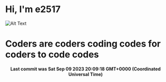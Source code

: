 # Hi, I'm e2517

![Alt Text](https://github.com/E2517/e2517/blob/master/images/background.gif)

# Coders are coders coding codes for coders to code codes

<h4 align="center">Last commit was Sat Sep 09 2023 20:09:18 GMT+0000 (Coordinated Universal Time)</h4>
